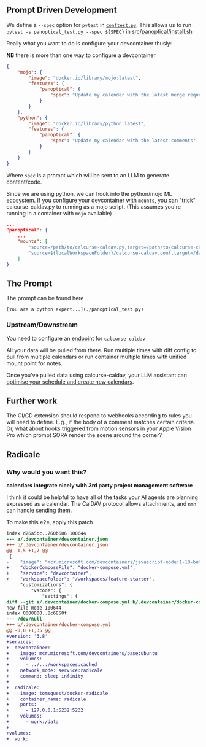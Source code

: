 ## Prompt Driven Development

We define a `--spec` option for `pytest` in [`conftest.py`](./conftest.py). This allows us to run `pytest -s panoptical_test.py --spec ${SPEC}` in [src/panoptical/install.sh](./src/panoptical/install.sh)


Really what you want to do is configure your devcontainer thusly:

__NB__ there is more than one way to configure a devcontainer

```json
{
    "mojo": {
        "image": "docker.io/library/mojo:latest",
        "features": {
            "panoptical": {
                "spec": "Update my calendar with the latest merge requests"
            }
        }
    },
    "python": {
        "image": "docker.io/library/python:latest",
        "features": {
            "panoptical": {
                "spec": "Update my calendar with the latest comments"
            }
        }
    }
}
```

Where `spec` is a prompt which will be sent to an LLM to generate content/code.

Since we are using python, we can hook into the python/mojo ML ecosystem. If you configure your devcontainer with `mounts`, you can "trick" calcurse-caldav.py to running as a mojo script. (This assumes you're running in a container with `mojo` available)

```json
...
"panoptical": {
    ...
    "mounts": [
        "source=/path/to/calcurse-caldav.py,target=/path/to/calcurse-caldav.mojo,type=bind,consistency=cached",
        "source=${localWorkspaceFolder}/calcurse-caldav.conf,target=/data,type=bind,consistency=cached"
    ]
}
```

## The Prompt

The prompt can be found here

```
[You are a python expert...](./panoptical_test.py)
```

### Upstream/Downstream

You need to configure an [endpoint](https://gitlab.com/public-rant/feature-starter/-/blob/main/test/panoptical/config.sample?ref_type=heads#L16-20) for `calcurse-caldav`

All your data will be pulled from there. Run multiple times with diff config to pull from multiple calendars or run container multiple times with unified mount point for notes.

Once you've pulled data using calcurse-caldav, your LLM assistant can [optimise your schedule and create new calendars](./pan_optical_test.py).


## Further work

The CI/CD extension should respond to webhooks according to rules you will need to define. E.g., if the body of a comment matches certain criteria. Or, what about hooks triggered from motion sensors in your Apple Vision Pro which prompt SORA render the scene around the corner?


## Radicale

### Why would you want this?

__calendars integrate nicely with 3rd party project management software__

I think it could be helpful to have all of the tasks your AI agents are planning expressed as a calendar. The CalDAV protocol allows attachments, and `nmh` can handle sending them.

To make this e2e, apply this patch

```diff
index d26a5bc..760b686 100644
--- a/.devcontainer/devcontainer.json
+++ b/.devcontainer/devcontainer.json
@@ -1,5 +1,7 @@
 {
-    "image": "mcr.microsoft.com/devcontainers/javascript-node:1-18-bullseye",
+    "dockerComposeFile": "docker-compose.yml",
+    "service": "devcontainer",
+    "workspaceFolder": "/workspaces/feature-starter",
     "customizations": {
         "vscode": {
             "settings": {
diff --git a/.devcontainer/docker-compose.yml b/.devcontainer/docker-compose.yml
new file mode 100644
index 0000000..8c6850f
--- /dev/null
+++ b/.devcontainer/docker-compose.yml
@@ -0,0 +1,35 @@
+version: '3.8'
+services:
+  devcontainer:
+    image: mcr.microsoft.com/devcontainers/base:ubuntu
+    volumes:
+      - ../..:/workspaces:cached
+    network_mode: service:radicale
+    command: sleep infinity
+
+  radicale:
+    image: tomsquest/docker-radicale
+    container_name: radicale
+    ports:
+      - 127.0.0.1:5232:5232
+    volumes:
+      - work:/data
+
+volumes:
+  work:
```
